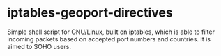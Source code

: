 # iptables-geoport-directives
Simple shell script for GNU/Linux, built on iptables, which is able to filter incoming packets based on accepted port numbers and countries. It is aimed to SOHO users.

